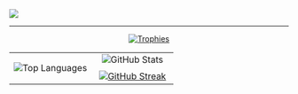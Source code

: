 <img src="https://github.com/chengtc-dev/chengtc-dev/assets/91156531/89e648b9-a2f3-4fca-9659-52e72c9d58bc" />

<hr />

<p align="center">
  <a href="https://github.com/ryo-ma/github-profile-trophy">
    <img src="https://github-profile-trophy.vercel.app/?username=chengtc-dev&row=1" alt="Trophies" />
  </a>
</p>

<table align="center">
  <tr>
    <td align="center" valign="center" style="width: 50%;">
      <img src="https://github-readme-stats.vercel.app/api/top-langs?username=chengtc-dev&show_icons=true&theme=dracula&locale=en" alt="Top Languages" />
    </td>
    <td valign="top" style="width: 50%;">
      <div align="center">
        <img src="https://github-readme-stats.vercel.app/api?username=chengtc-dev&show_icons=true&theme=dracula&locale=en" alt="GitHub Stats" />
      </div>
      <div align="center" style="margin-top: 10px;">
        <a href="https://git.io/streak-stats">
          <img src="https://streak-stats.demolab.com?user=chengtc-dev&theme=dracula&hide_border=true&date_format=%5BY.%5Dn.j" alt="GitHub Streak" />
        </a>
      </div>
    </td>
  </tr>
</table>
